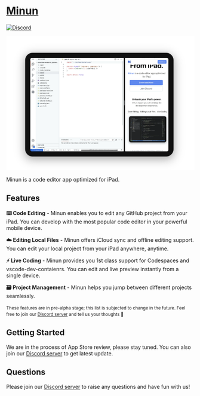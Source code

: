 <div>

<a href="https://minun.dev">
<h1 style="">
Minun
</h1>
</a>

</div>

[![Discord](https://img.shields.io/discord/953913554925412372)](https://discord.gg/VcvSQBSdQm)


<div>
<img src="https://raw.githubusercontent.com/surreyhq/community/main/assets/screenshot-live-coding-2.png">
<div>

Minun is a code editor app optimized for iPad.

## Features

**⌨️ Code Editing** - Minun enables you to edit any GitHub project from your iPad. You can develop with the most popular code editor in your powerful mobile device.

**☁️ Editing Local Files** - Minun offers iCloud sync and offline editing support. You can edit your local project from your iPad anywhere, anytime.

**⚡️ Live Coding** - Minun provides you 1st class support for Codespaces and vscode-dev-contaienrs. You can edit and live preview instantly from a single device.

**🗃 Project Management** - Minun helps you jump between different projects seamlessly.

<small>These features are in pre-alpha stage; this list is subjected to change in the future. Feel free to join our [Discord server][discord-invitation] and tell us your thoughts 🙌</small>


## Getting Started

We are in the process of App Store review, please stay tuned. You can also join our [Discord server][discord-invitation] to get latest update.

## Questions

Please join our [Discord server][discord-invitation] to raise any questions and have fun with us!

[discord-invitation]: https://discord.gg/VcvSQBSdQm